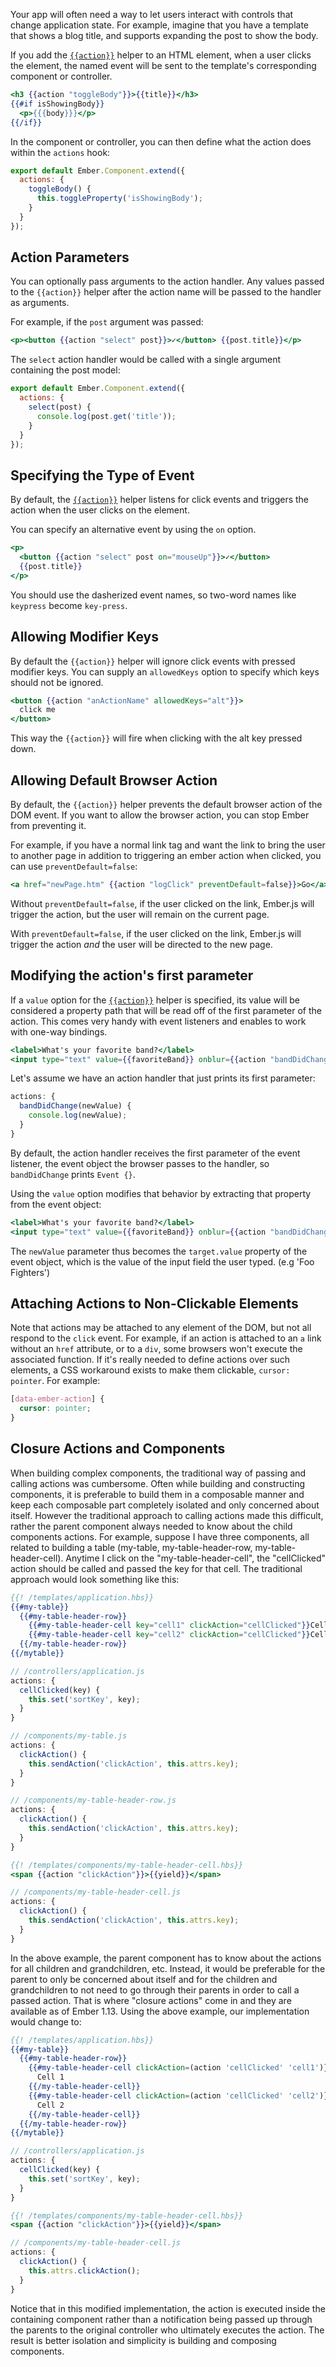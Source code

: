Your app will often need a way to let users interact with controls that
change application state. For example, imagine that you have a template
that shows a blog title, and supports expanding the post to show the body.

If you add the
[`{{action}}`](http://emberjs.com/api/classes/Ember.Templates.helpers.html#method_action)
helper to an HTML element, when a user clicks the element, the named event
will be sent to the template's corresponding component or controller.

```app/templates/components/single-post.hbs
<h3 {{action "toggleBody"}}>{{title}}</h3>
{{#if isShowingBody}}
  <p>{{{body}}}</p>
{{/if}}
```

In the component or controller, you can then define what the action does within
the `actions` hook:

```app/components/single-post.js
export default Ember.Component.extend({
  actions: {
    toggleBody() {
      this.toggleProperty('isShowingBody');
    }
  }
});
```

## Action Parameters

You can optionally pass arguments to the action handler. Any values
passed to the `{{action}}` helper after the action name will be passed to
the handler as arguments.

For example, if the `post` argument was passed:

```handlebars
<p><button {{action "select" post}}>✓</button> {{post.title}}</p>
```

The `select` action handler would be called with a single argument
containing the post model:

```app/components/single-post.js
export default Ember.Component.extend({
  actions: {
    select(post) {
      console.log(post.get('title'));
    }
  }
});
```

## Specifying the Type of Event

By default, the
[`{{action}}`](http://emberjs.com/api/classes/Ember.Templates.helpers.html#method_action)
helper listens for click events and triggers the action when the user clicks
on the element.

You can specify an alternative event by using the `on` option.

```handlebars
<p>
  <button {{action "select" post on="mouseUp"}}>✓</button>
  {{post.title}}
</p>
```

You should use the dasherized event names, so two-word names like `keypress`
become `key-press`.

## Allowing Modifier Keys

By default the `{{action}}` helper will ignore click events with
pressed modifier keys. You can supply an `allowedKeys` option
to specify which keys should not be ignored.

```handlebars
<button {{action "anActionName" allowedKeys="alt"}}>
  click me
</button>
```

This way the `{{action}}` will fire when clicking with the alt key
pressed down.

## Allowing Default Browser Action

By default, the `{{action}}` helper prevents the default browser action of the
DOM event. If you want to allow the browser action, you can stop Ember from
preventing it.

For example, if you have a normal link tag and want the link to bring the user
to another page in addition to triggering an ember action when clicked, you can
use `preventDefault=false`:

```handlebars
<a href="newPage.htm" {{action "logClick" preventDefault=false}}>Go</a>
```

Without `preventDefault=false`, if the user clicked on the link, Ember.js
will trigger the action, but the user will remain on the current page.

With `preventDefault=false`, if the user clicked on the link, Ember.js
will trigger the action *and* the user will be directed to the new page.

## Modifying the action's first parameter

If a `value` option for the
[`{{action}}`](http://emberjs.com/api/classes/Ember.Templates.helpers.html#method_action)
helper is specified, its value will be considered a property path that will
be read off of the first parameter of the action. This comes very handy with
event listeners and enables to work with one-way bindings.

```handlebars
<label>What's your favorite band?</label>
<input type="text" value={{favoriteBand}} onblur={{action "bandDidChange"}}/>
```

Let's assume we have an action handler that just prints its first parameter:

```js
actions: {
  bandDidChange(newValue) {
    console.log(newValue);
  }
}
```

By default, the action handler receives the first parameter of the event
listener, the event object the browser passes to the handler, so
`bandDidChange` prints `Event {}`.

Using the `value` option modifies that behavior by extracting that property from
the event object:

```handlebars
<label>What's your favorite band?</label>
<input type="text" value={{favoriteBand}} onblur={{action "bandDidChange" value="target.value"}}/>
```

The `newValue` parameter thus becomes the `target.value` property of the event
object, which is the value of the input field the user typed. (e.g 'Foo Fighters')

## Attaching Actions to Non-Clickable Elements

Note that actions may be attached to any element of the DOM, but not all
respond to the `click` event. For example, if an action is attached to an `a`
link without an `href` attribute, or to a `div`, some browsers won't execute
the associated function. If it's really needed to define actions over such
elements, a CSS workaround exists to make them clickable, `cursor: pointer`.
For example:

```css
[data-ember-action] {
  cursor: pointer;
}
```

## Closure Actions and Components

When building complex components, the traditional way of passing and calling actions was cumbersome. Often while building and constructing components, it is preferable to build them in a composable manner and keep each composable part completely isolated and only concerned about itself. However the traditional approach to calling actions made this difficult, rather the parent component always needed to know about the child components actions.  For example, suppose I have three components, all related to building a table (my-table, my-table-header-row, my-table-header-cell). Anytime I click on the "my-table-header-cell", the "cellClicked" action should be called and passed the key for that cell. The traditional approach would look something like this:

```handlebars
{{! /templates/application.hbs}}
{{#my-table}}
  {{#my-table-header-row}}
    {{#my-table-header-cell key="cell1" clickAction="cellClicked"}}Cell 1{{/my-table-header-cell}}
    {{#my-table-header-cell key="cell2" clickAction="cellClicked"}}Cell 2{{/my-table-header-cell}}
  {{/my-table-header-row}}
{{/mytable}}
```

```js
// /controllers/application.js
actions: {
  cellClicked(key) {
    this.set('sortKey', key);
  }
}
```

```js
// /components/my-table.js
actions: {
  clickAction() {
    this.sendAction('clickAction', this.attrs.key);
  }
}
```

```js
// /components/my-table-header-row.js
actions: {
  clickAction() {
    this.sendAction('clickAction', this.attrs.key);
  }
}
```

```handlebars
{{! /templates/components/my-table-header-cell.hbs}}
<span {{action "clickAction"}}>{{yield}}</span>
```

```js
// /components/my-table-header-cell.js
actions: {
  clickAction() {
    this.sendAction('clickAction', this.attrs.key);
  }
}
```

In the above example, the parent component has to know about the actions for all children and grandchildren, etc. Instead, it would be preferable for the parent to only be concerned about itself and for the children and grandchildren to not need to go through their parents in order to call a passed action.  That is where "closure actions" come in and they are available as of Ember 1.13. Using the above example, our implementation would change to:

```handlebars
{{! /templates/application.hbs}}
{{#my-table}}
  {{#my-table-header-row}}
    {{#my-table-header-cell clickAction=(action 'cellClicked' 'cell1')}}
      Cell 1
    {{/my-table-header-cell}}
    {{#my-table-header-cell clickAction=(action 'cellClicked' 'cell2')}}
      Cell 2
    {{/my-table-header-cell}}
  {{/my-table-header-row}}
{{/mytable}}
```

```js
// /controllers/application.js
actions: {
  cellClicked(key) {
    this.set('sortKey', key);
  }
}
```

```handlebars
{{! /templates/components/my-table-header-cell.hbs}}
<span {{action "clickAction"}}>{{yield}}</span>
```


```js
// /components/my-table-header-cell.js
actions: {
  clickAction() {
    this.attrs.clickAction();
  }
}
```

Notice that in this modified implementation, the action is executed inside the containing component rather than a notification being passed up through the parents to the original controller who ultimately executes the action. The result is better isolation and simplicity is building and composing components.
